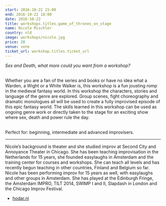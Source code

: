 ```yaml
---
start: 2016-10-22 15:00
end: 2016-10-22 18:00
date: 2016-10-22
title: workshops.titles.game_of_thrones_on_stage
name: Nicole Mischler
country: nld
image: workshops/nicole.jpg
price: 20
venue: vene
ticket_url: workshop.titles.ticket_url
---
```

*Sex and Death, what more could you want from a workshop?*<br><br>

Whether you are a fan of the series and books or have no idea what a Warden, a Wight or a White Walker is, this workshop is a fun jousting romp in the medieval fantasy world. In this workshop the characters, stories and language of the genre are explored. Group scenes, fight choreography and dramatic monologues all will be used to create a fully improvised episode of this epic fantasy world. The skills learned in this workshop can be used as ongoing genre work or directly taken to the stage for an exciting show where sex, death and power rule the day.<br><br>

Perfect for: beginning, intermediate and advanced improvisers.

---
Nicole’s background is theater and she studied improv at Second City and Annoyance Theater in Chicago. She has been teaching improvisation in the Netherlands for 15 years, she founded easylaughs in Amsterdam and the training center for courses and workshops. She can teach all levels and has recently begun teaching in other countries, Finland and Belgium so far.<br>
Nicole has been performing improv for 15 years as well, with easylaughs and other groups in Amsterdam. She has played at the Edinburgh Fringe, the Amsterdam IMPRO, TILT 2014, SWIMP I and II, Slapdash in London and the Chicago Improv Festival.<br>

- [hodar.nl](http://www.hodar.nl)
